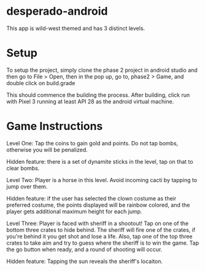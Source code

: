 # desperado-android
This app is wild-west themed and has 3 distinct levels.

Setup
====================
To setup the project, simply clone the phase 2 project in android studio and then go to File > Open, then in the pop up, go to, phase2 > Game, and double click on build.grade

This should commence the building the process. After building, click run with Pixel 3 running at least API 28 as the android virtual machine.

Game Instructions
====================
Level One:
	Tap the coins to gain gold and points. Do not tap bombs, otherwise you will be penalized.

Hidden feature:
	there is a set of dynamite sticks in the level, tap on that to clear bombs.

Level Two: 
	Player is a horse in this level. Avoid incoming cacti by tapping to jump over them.

Hidden feature:
	if the user has selected the clown costume as their preferred costume, the points displayed will be rainbow colored, and the player gets additional maximum height for each jump.

Level Three:
	Player is faced with sheriff in a shootout! Tap on one of the bottom three crates to hide behind. The sheriff will fire one of the crates, if you're behind it you get shot and lose a life.
	Also, tap one of the top three crates to take aim and try to guess where the sheriff is to win the game.
	Tap the go button when ready, and a round of shooting will occur.

Hidden feature:
	Tapping the sun reveals the sheriff's locaiton.
